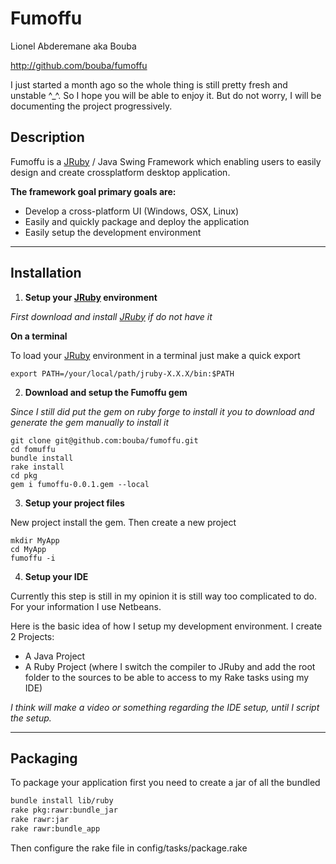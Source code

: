# Fumoffu

Lionel Abderemane aka Bouba

http://github.com/bouba/fumoffu

I just started a month ago so the whole thing is still pretty fresh and unstable ^_^.
So I hope you will be able to enjoy it. But do not worry, I will be documenting the project progressively.

## Description

Fumoffu is a [JRuby][jruby] / Java Swing Framework which enabling users to easily design and create crossplatform desktop application.

**The framework goal primary goals are:**

* Develop a cross-platform UI (Windows, OSX, Linux)
* Easily and quickly package and deploy the application
* Easily setup the development environment

* * *

## Installation

1. **Setup your [JRuby][jruby] environment**
 
  _First download and install [JRuby][jruby] if do not have it_

  __On a terminal__

  To load your [JRuby][jruby] environment in a terminal just make a quick export

  ```
  export PATH=/your/local/path/jruby-X.X.X/bin:$PATH
  ```

2. **Download and setup the Fumoffu gem**

  _Since I still did put the gem on ruby forge to install it you to download and generate the gem manually to install it_

  ```
  git clone git@github.com:bouba/fumoffu.git  
  cd fomuffu  
  bundle install  
  rake install  
  cd pkg  
  gem i fumoffu-0.0.1.gem --local  
  ```

3. **Setup your project files**

  New project install the gem.
  Then create a new project

  ```
  mkdir MyApp  
  cd MyApp  
  fumoffu -i  
  ```

4. **Setup your IDE**

  Currently this step is still in my opinion it is still way too complicated to do. For your information I use Netbeans.
 
  Here is the basic idea of how I setup my development environment.
  I create 2 Projects:
  
  * A Java Project
  * A Ruby Project (where I switch the compiler to JRuby and add the root folder to the sources to be able to access to my Rake tasks using my IDE)

  _I think will make a video or something regarding the IDE setup, until I script the setup._


* * *
## Packaging

To package your application first you need to create a jar of all the bundled

```sh
bundle install lib/ruby  
rake pkg:rawr:bundle_jar  
rake rawr:jar  
rake rawr:bundle_app  
```

Then configure the rake file in config/tasks/package.rake

[jruby]: http://jruby.org/download "[JRuby][jruby]"